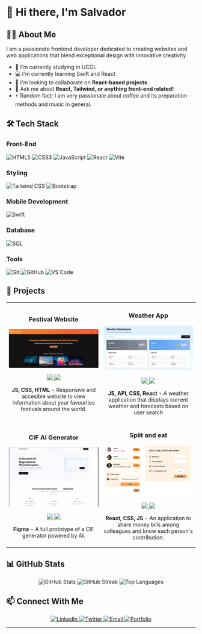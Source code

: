 # 👋 Hi there, I'm Salvador

## 👨‍💻 About Me

I am a passionate frontend developer dedicated to creating websites and web applications that blend exceptional design with innovative creativity.

- 🔭 I'm currently studying in UCOL 
- 💻 I'm currently learning Swift and React
- 📱 I'm looking to collaborate on **React-based projects**
- 💬 Ask me about **React, Tailwind, or anything front-end related!**
- ⚡ Random fact: I am very passionate about coffee and its preparation methods and music in general.


## 🛠️ Tech Stack

### Front-End
![HTML5](https://img.shields.io/badge/-HTML5-E34F26?style=flat-square&logo=html5&logoColor=white)
![CSS3](https://img.shields.io/badge/-CSS3-1572B6?style=flat-square&logo=css3)
![JavaScript](https://img.shields.io/badge/-JavaScript-F7DF1E?style=flat-square&logo=javascript&logoColor=black)
![React](https://img.shields.io/badge/-React-61DAFB?style=flat-square&logo=react&logoColor=black)
![Vite](https://img.shields.io/badge/-Vite-646CFF?style=flat-square&logo=vite&logoColor=white)

### Styling
![Tailwind CSS](https://img.shields.io/badge/-Tailwind_CSS-38B2AC?style=flat-square&logo=tailwind-css&logoColor=white)
![Bootstrap](https://img.shields.io/badge/-Bootstrap-7952B3?style=flat-square&logo=bootstrap&logoColor=white)

### Mobile Development
![Swift](https://img.shields.io/badge/-Swift-FA7343?style=flat-square&logo=swift&logoColor=white)

### Database
![SQL](https://img.shields.io/badge/-SQL-4479A1?style=flat-square&logo=mysql&logoColor=white)

### Tools
![Git](https://img.shields.io/badge/-Git-F05032?style=flat-square&logo=git&logoColor=white)
![GitHub](https://img.shields.io/badge/-GitHub-181717?style=flat-square&logo=github)
![VS Code](https://img.shields.io/badge/-VS_Code-007ACC?style=flat-square&logo=visual-studio-code)

## 🚀 Projects

<table>
  <tr>
    <td width="50%">
      <h3 align="center">Festival Website</h3>
      <div align="center">
        <a href="https://github.com/Spinon64/FestivalesWeb" target="_blank">
          <img src="https://github.com/Spinon64/Spinon64/blob/main/FestivalWebsite.png?height=200&width=300" alt="Project 1" width="100%"/>
        </a>
        <p>
          <a href="https://github.com/Spinon64/FestivalesWeb" target="_blank">
            <img src="https://img.shields.io/badge/Code-black?style=for-the-badge&logo=github"/>
          </a>
          <a href="https://festivalsaroundtheworld.netlify.app/" target="_blank">
            <img src="https://img.shields.io/badge/Live-brightgreen?style=for-the-badge&logo=netlify"/>
          </a>
        </p>
        <p><strong>JS, CSS, HTML</strong> - Responsive and accesible website to view information about your favourites festivals around the world.</p>
      </div>
    </td>
    <td width="50%">
      <h3 align="center">Weather App</h3>
      <div align="center">
        <a href="https://github.com/Spinon64/WeatherApp" target="_blank">
          <img src="https://github.com/Spinon64/Spinon64/blob/main/weatherapp.png?height=200&width=300" alt="Project 2" width="100%"/>
        </a>
        <p>
          <a href="https://github.com/Spinon64/WeatherApp" target="_blank">
            <img src="https://img.shields.io/badge/Code-black?style=for-the-badge&logo=github"/>
          </a>
          <a href="https://weatherappspc.netlify.app/" target="_blank">
            <img src="https://img.shields.io/badge/Live-brightgreen?style=for-the-badge&logo=netlify"/>
          </a>
        </p>
        <p><strong>JS, API, CSS, React</strong> - A weather application that displays current weather and forecasts based on user search</p>
      </div>
    </td>
  </tr>
  <tr>
    <td width="50%">
      <h3 align="center">CIF AI Generator</h3>
      <div align="center">
        <a href="https://www.figma.com/community/file/1496587881311789534" target="_blank">
          <img src="https://github.com/Spinon64/Spinon64/blob/main/CIFGenerator.png?height=200&width=300" alt="Project 3" width="100%"/>
        </a>
        <p>
          <a href="https://www.figma.com/community/file/1496587881311789534" target="_blank">
            <img src="https://img.shields.io/badge/Code-black?style=for-the-badge&logo=github"/>
          </a>
          <a href="https://www.figma.com/community/file/1496587881311789534" target="_blank">
            <img src="https://img.shields.io/badge/Live-brightgreen?style=for-the-badge&logo=netlify"/>
          </a>
        </p>
        <p><strong>Figma</strong> - A full prototype of a CIF generator powered by AI.</p>
      </div>
    </td>
    <td width="50%">
      <h3 align="center">Split and eat</h3>
      <div align="center">
        <a href="https://github.com/Spinon64/splitNeat" target="_blank">
          <img src="https://github.com/Spinon64/Spinon64/blob/main/splitneat.png?height=200&width=300" alt="Project 4" width="100%"/>
        </a>
        <p>
          <a href="https://github.com/Spinon64/splitNeat" target="_blank">
            <img src="https://img.shields.io/badge/Code-black?style=for-the-badge&logo=github"/>
          </a>
          <a href="https://splitneatspc.netlify.app/" target="_blank">
            <img src="https://img.shields.io/badge/Live-brightgreen?style=for-the-badge&logo=netlify"/>
          </a>
        </p>
        <p><strong>React, CSS, JS</strong> - An application to share money bills among colleagues and know each person's contribution.</p>
      </div>
    </td>
  </tr>
</table>

## 📊 GitHub Stats

<div align="center">
  <img src="https://github-readme-stats.vercel.app/api?username=yourusername&show_icons=true&theme=radical" alt="GitHub Stats" />
  <img src="https://github-readme-streak-stats.herokuapp.com/?user=yourusername&theme=radical" alt="GitHub Streak" />
  <img src="https://github-readme-stats.vercel.app/api/top-langs/?username=yourusername&layout=compact&theme=radical" alt="Top Languages" />
</div>

## 📫 Connect With Me

<div align="center">
  <a href="https://linkedin.com/in/yourusername">
    <img src="https://img.shields.io/badge/LinkedIn-0077B5?style=for-the-badge&logo=linkedin&logoColor=white" alt="LinkedIn" />
  </a>
  <a href="https://twitter.com/yourusername">
    <img src="https://img.shields.io/badge/Twitter-1DA1F2?style=for-the-badge&logo=twitter&logoColor=white" alt="Twitter" />
  </a>
  <a href="mailto:your.email@example.com">
    <img src="https://img.shields.io/badge/Email-D14836?style=for-the-badge&logo=gmail&logoColor=white" alt="Email" />
  </a>
  <a href="https://yourportfolio.com">
    <img src="https://img.shields.io/badge/Portfolio-000000?style=for-the-badge&logo=About.me&logoColor=white" alt="Portfolio" />
  </a>
</div>

---




